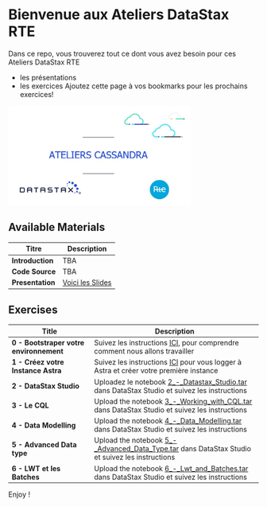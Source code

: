 Bienvenue aux Ateliers DataStax RTE
======================================================

Dans ce repo, vous trouverez tout ce dont vous avez besoin pour ces Ateliers DataStax RTE
- les présentations
- les exercices
Ajoutez cette page à vos bookmarks pour les prochains exercices!

<img src="./images/img1.JPG" height="200" />


## Available Materials

| Titre  | Description
|---|---|
| **Introduction** | TBA |
| **Code Source** | TBA |
| **Presentation** | [Voici les Slides](https://github.com/DataStax-Academy/cassandra-workshop-online/tree/master/slides/presentation.pdf)  |

## Exercises


| Title  | Description
|---|---|
| **0 - Bootstraper votre environnement** | Suivez les instructions [ICI](https://github.com/DataStax-Academy/cassandra-workshop-online/blob/master/exercises/0_-_Bootstraping.md), pour comprendre comment nous allons travailler  |
| **1 - Créez votre Instance Astra** | Suivez les instructions [ICI](https://github.com/DataStax-Academy/cassandra-workshop-online/blob/master/exercises/1_-_Create_Astra_Instance.md) pour vous logger à Astra et créer votre première instance  |
| **2 -  DataStax Studio** | Uploadez le notebook [2_-_Datastax_Studio.tar](https://github.com/DataStax-Academy/cassandra-workshop-online/tree/master/notebooks/2_-_Datastax_Studio.tar) dans DataStax Studio et suivez les instructions  |
| **3 - Le CQL** | Upload the notebook [3_-_Working_with_CQL.tar](https://github.com/DataStax-Academy/cassandra-workshop-online/tree/master/notebooks/3_-_Working_with_CQL.tar) dans DataStax Studio et suivez les instructions  |
| **4 - Data Modelling** | Upload the notebook [4_-_Data_Modelling.tar](https://github.com/DataStax-Academy/cassandra-workshop-online/tree/master/notebooks/4_-_Data_Modelling.tar) dans DataStax Studio et suivez les instructions  |
| **5 - Advanced Data type** | Upload the notebook [5_-_Advanced_Data_Type.tar](https://github.com/DataStax-Academy/cassandra-workshop-online/tree/master/notebooks/5_-_Advanced_Data_Type.tar) dans DataStax Studio et suivez les instructions  |
| **6 - LWT et les Batches** | Upload the notebook [6_-_Lwt_and_Batches.tar](https://github.com/DataStax-Academy/cassandra-workshop-online/tree/master/notebooks/6_-_Lwt_and_Batches.tar) dans DataStax Studio et suivez les instructions  |



Enjoy !
